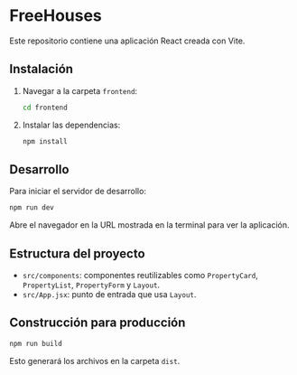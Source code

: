 # FreeHouses

Este repositorio contiene una aplicación React creada con Vite.

## Instalación

1. Navegar a la carpeta `frontend`:
   ```bash
   cd frontend
   ```
2. Instalar las dependencias:
   ```bash
   npm install
   ```

## Desarrollo

Para iniciar el servidor de desarrollo:
```bash
npm run dev
```

Abre el navegador en la URL mostrada en la terminal para ver la aplicación.

## Estructura del proyecto

- `src/components`: componentes reutilizables como `PropertyCard`, `PropertyList`, `PropertyForm` y `Layout`.
- `src/App.jsx`: punto de entrada que usa `Layout`.

## Construcción para producción

```bash
npm run build
```
Esto generará los archivos en la carpeta `dist`.
